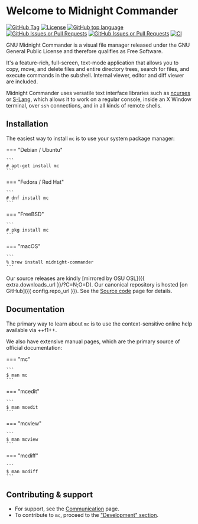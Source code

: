 # Welcome to Midnight Commander

[![GitHub Tag](https://img.shields.io/github/v/tag/MidnightCommander/mc?label=latest%20release)](https://github.com/MidnightCommander/mc/tags)
[![License](https://img.shields.io/badge/license-GPLv3+-blue)](https://github.com/MidnightCommander/mc)
[![GitHub top language](https://img.shields.io/github/languages/top/MidnightCommander/mc)](https://github.com/MidnightCommander/mc)
[![GitHub Issues or Pull Requests](https://img.shields.io/github/issues/MidnightCommander/mc)](https://github.com/MidnightCommander/mc/issues)
[![GitHub Issues or Pull Requests](https://img.shields.io/github/issues-pr/MidnightCommander/mc)](https://github.com/MidnightCommander/mc/pulls)
[![CI](https://github.com/MidnightCommander/mc/actions/workflows/ci.yml/badge.svg)](https://github.com/MidnightCommander/mc)

GNU Midnight Commander is a visual file manager released under the GNU General Public License and therefore qualifies as Free Software.

It's a feature-rich, full-screen, text-mode application that allows you to copy, move, and delete files and entire directory trees, search for files, and execute commands in the subshell. Internal viewer, editor and diff viewer are included.

Midnight Commander uses versatile text interface libraries such as [ncurses](https://invisible-island.net/ncurses/) or [S-Lang](https://www.jedsoft.org/slang/), which allows it to work on a regular console, inside an X Window terminal, over `ssh` connections, and in all kinds of remote shells.

## Installation

The easiest way to install `mc` is to use your system package manager:

=== "Debian / Ubuntu"

    ```
    # apt-get install mc
    ```

=== "Fedora / Red Hat"

    ```
    # dnf install mc
    ```

=== "FreeBSD"

    ```
    # pkg install mc
    ```

=== "macOS"

    ```
    % brew install midnight-commander
    ```

Our source releases are kindly [mirrored by OSU OSL]({{ extra.downloads_url }}/?C=N;O=D). Our canonical repository is hosted [on GitHub]({{ config.repo_url }}). See the [Source code](source-code.md) page for details.

## Documentation

The primary way to learn about `mc` is to use the context-sensitive online help available via ++f1++.

We also have extensive manual pages, which are the primary source of official documentation:

=== "mc"

    ```
    $ man mc
    ```

=== "mcedit"

    ```
    $ man mcedit
    ```

=== "mcview"

    ```
    $ man mcview
    ```

=== "mcdiff"

    ```
    $ man mcdiff
    ```

## Contributing & support

* For support, see the [Communication](communication.md) page.
* To contribute to `mc`, proceed to the ["Development" section](source-code.md).
